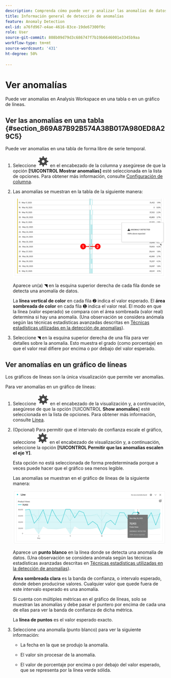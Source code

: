 ```yaml
---
description: Comprenda cómo puede ver y analizar las anomalías de datos en contexto, dentro de Analysis Workspace.
title: Información general de detección de anomalías
feature: Anomaly Detection
exl-id: a76fd967-e4ae-4616-83ce-19de67300f0c
role: User
source-git-commit: 808b09d79d3c686747f7b19b6646001e3345b9aa
workflow-type: tm+mt
source-wordcount: '431'
ht-degree: 50%

---
```



# Ver anomalías

Puede ver anomalías en Analysis Workspace en una tabla o en un gráfico de líneas.

## Ver las anomalías en una tabla {#section_869A87B92B574A38B017A980ED8A29C5}

Puede ver anomalías en una tabla de forma libre de serie temporal.

1. Seleccione ![Setting](/help/assets/icons/Setting.svg) en el encabezado de la columna y asegúrese de que la opción **[!UICONTROL Mostrar anomalías]** esté seleccionada en la lista de opciones. Para obtener más información, consulte [Configuración de columna](/help/analysis-workspace/visualizations/freeform-table/column-row-settings/column-settings.md).

1. Las anomalías se muestran en la tabla de la siguiente manera:

   ![Anomalías detectadas](assets/anomaly-detected.png)

   Aparece un(a) ◥ en la esquina superior derecha de cada fila donde se detecta una anomalía de datos.

   La **línea vertical de color** en cada fila ➋ indica el valor esperado. El **área sombreada de color** en cada fila ➊ indica el valor real. El modo en que la línea (valor esperado) se compara con el área sombreada (valor real) determina si hay una anomalía. (Una observación se considera anómala según las técnicas estadísticas avanzadas descritas en [Técnicas estadísticas utilizadas en la detección de anomalías](/help/analysis-workspace/c-anomaly-detection/statistics-anomaly-detection.md)).

1. Seleccione ◥ en la esquina superior derecha de una fila para ver detalles sobre la anomalía. Esto muestra el grado (como porcentaje) en que el valor real difiere por encima o por debajo del valor esperado.

## Ver anomalías en un gráfico de líneas

Los gráficos de líneas son la única visualización que permite ver anomalías.

Para ver anomalías en un gráfico de líneas:

1. Seleccione ![Setting](/help/assets/icons/Setting.svg) en el encabezado de la visualización y, a continuación, asegúrese de que la opción [!UICONTROL **Show anomalies**] esté seleccionada en la lista de opciones. Para obtener más información, consulte [Línea](/help/analysis-workspace/visualizations/line.md).

1. (Opcional) Para permitir que el intervalo de confianza escale el gráfico, seleccione ![Configuración](/help/assets/icons/Setting.svg) en el encabezado de visualización y, a continuación, seleccione la opción **[!UICONTROL Permitir que las anomalías escalen el eje Y]**.

   Esta opción no está seleccionada de forma predeterminada porque a veces puede hacer que el gráfico sea menos legible.

   Las anomalías se muestran en el gráfico de líneas de la siguiente manera:

   ![Visualización de línea detectada por anomalía](assets/anomaly-detected-line.png)

   Aparece un **punto blanco** en la línea donde se detecta una anomalía de datos. (Una observación se considera anómala según las técnicas estadísticas avanzadas descritas en [Técnicas estadísticas utilizadas en la detección de anomalías](/help/analysis-workspace/c-anomaly-detection/statistics-anomaly-detection.md)).

   **Área sombreada clara** es la banda de confianza, o intervalo esperado, donde deben producirse valores. Cualquier valor que quede fuera de este intervalo esperado es una anomalía.

   Si cuenta con múltiples métricas en el gráfico de líneas, solo se muestran las anomalías y debe pasar el puntero por encima de cada una de ellas para ver la banda de confianza de dicha métrica.

   La **línea de puntos** es el valor esperado exacto.

1. Seleccione una anomalía (punto blanco) para ver la siguiente información:

   * La fecha en la que se produjo la anomalía.

   * El valor sin procesar de la anomalía.

   * El valor de porcentaje por encima o por debajo del valor esperado, que se representa por la línea verde sólida.








<!--
# View anomalies in Analysis Workspace

You can view anomalies in a table or in a line chart.

## View anomalies in a table {#table}

You can view anomalies in a time-series Freeform Table.

1. Select the column settings icon in the column header, then ensure that the [!UICONTROL **Anomalies**] option is selected in the list of options. For more information, see [Column settings](/help/analysis-workspace/visualizations/freeform-table/column-row-settings/column-settings.md).

1. Click away from the settings menu to view the updated table.

   ![An anomaly detection notification indicating 15% below expected.](assets/anomaly_detected.png)

1. Anomalies are shown in the table as follows:

   A **dark gray triangle** appears in the upper-right corner of each row where a data anomaly is detected.

   The colored **vertical line** in each row indicates the expected value. The colored **shaded area** in each row indicates the actual value. How the line (expected value) compares with the shaded area (actual value) determines whether there is an anomaly. (An observation is considered anomolous based on the advanced statistical techniques described in [Statistical techniques used in anomaly detection](/help/analysis-workspace/c-anomaly-detection/statistics-anomaly-detection.md).)

1. Select the gray triangle in the upper-right corner of a row to view details about the anomaly. This shows the extent (as a percentage) to which the actual value diverges either above or below the expected value.

## View anomalies in a line chart {#line-chart}

A Line chart is the only visualization that allows you to view anomalies.

To view anomalies in a line chart:

1. Select the settings icon in the visualization header, then ensure that the [!UICONTROL **Show anomalies**] option is selected in the list of options. For more information, see [Line](/help/analysis-workspace/visualizations/line.md).

1. (Optional) To allow the confidence interval to scale the chart, select the settings icon in the visualization header, then select the option, **[!UICONTROL Allow anomalies to Scale Y-axis]**. 

   This option is not selected by default because it can sometimes make the chart less legible.
   
1. Click away from the settings menu to view the updated line chart.

      ![A line chart with an anomaly detected message indicating 15% above expected.](assets/anomaly_linechart.png)

   Anomalies are shown in the line chart as follows:
   
   A **white dot** appears on the line wherever a data anomaly is detected. (An observation is considered anomolous based on the advanced statistical techniques described in [Statistical techniques used in anomaly detection](/help/analysis-workspace/c-anomaly-detection/statistics-anomaly-detection.md).)

   The **light shaded area** is the confidence band, or expected range, where values should occur. Any value that falls outside of this expected range is an anomaly. 

   If you have multiple metrics in the line chart, only the anomalies are shown and you have to hover over each anomaly to see the confidence band for that metric. 

   The **dotted line** is the exact expected value.

1. Click an anomaly (white dot) to view the following information:

   * The date the anomaly occurred 
   
   * The raw value of the anomaly 
   
   * The percentage value above or below the expected value, which is represented by the solid green line.
   
-->
